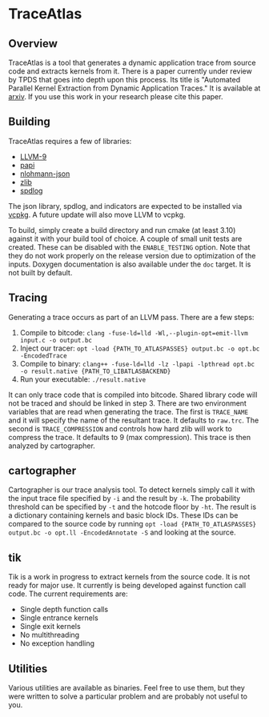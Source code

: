 # TraceAtlas

## Overview

TraceAtlas is a tool that generates a dynamic application trace from source code and extracts kernels from it. There is a paper currently under review by TPDS that goes into depth upon this process. Its title is "Automated Parallel Kernel Extraction from Dynamic Application Traces." It is available at [arxiv](https://arxiv.org/abs/2001.09995). If you use this work in your research please cite this paper.

## Building

TraceAtlas requires a few of libraries:
* [LLVM-9](https://llvm.org/)
* [papi](https://icl.utk.edu/papi/)
* [nlohmann-json](https://github.com/nlohmann/json)
* [zlib](https://www.zlib.net/)
* [spdlog](https://github.com/gabime/spdlog)

The json library, spdlog, and indicators are expected to be installed via [vcpkg](https://github.com/Microsoft/vcpkg). A future update will also move LLVM to vcpkg.

To build, simply create a build directory and run cmake (at least 3.10) against it with your build tool of choice. A couple of small unit tests are created. These can be disabled with the `ENABLE_TESTING` option. Note that they do not work properly on the release version due to optimization of the inputs. Doxygen documentation is also available under the `doc` target. It is not built by default.

## Tracing

Generating a trace occurs as part of an LLVM pass. There are a few steps:

1. Compile to bitcode: `clang -fuse-ld=lld -Wl,--plugin-opt=emit-llvm input.c -o output.bc`
2. Inject our tracer: `opt -load {PATH_TO_ATLASPASSES} output.bc -o opt.bc -EncodedTrace`
3. Compile to binary: `clang++ -fuse-ld=lld -lz -lpapi -lpthread opt.bc -o result.native {PATH_TO_LIBATLASBACKEND}`
4. Run your executable: `./result.native`

It can only trace code that is compiled into bitcode. Shared library code will not be traced and should be linked in step 3. There are two environment variables that are read when generating the trace. The first is `TRACE_NAME` and it will specify the name of the resultant trace. It defaults to `raw.trc`. The second is `TRACE_COMPRESSION` and controls how hard zlib will work to compress the trace. It defaults to 9 (max compression). This trace is then analyzed by cartographer.

## cartographer

Cartographer is our trace analysis tool. To detect kernels simply call it with the input trace file specified by `-i` and the result by `-k`. The probability threshold can be specified by `-t` and the hotcode floor by `-ht`. The result is a dictionary containing kernels and basic block IDs. These IDs can be compared to the source code by running `opt -load {PATH_TO_ATLASPASSES} output.bc -o opt.ll -EncodedAnnotate -S` and looking at the source.

## tik

Tik is a work in progress to extract kernels from the source code. It is not ready for major use. It currently is being developed against function call code. The current requirements are:
* Single depth function calls
* Single entrance kernels
* Single exit kernels
* No multithreading
* No exception handling

## Utilities

Various utilities are available as binaries. Feel free to use them, but they were written to solve a particular problem and are probably not useful to you.